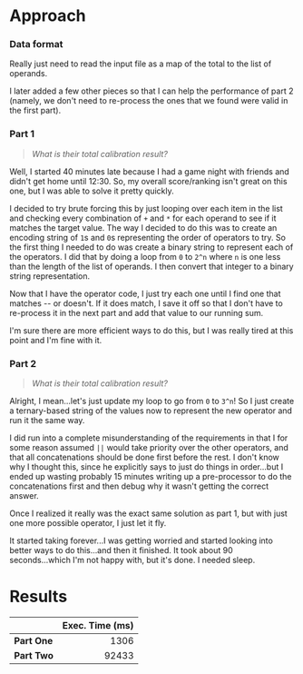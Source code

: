 # Approach
### Data format

Really just need to read the input file as a map of the total to the list of operands.

I later added a few other pieces so that I can help the performance of part 2 (namely, we don't need to re-process
the ones that we found were valid in the first part).

### Part 1
> _What is their total calibration result?_

Well, I started 40 minutes late because I had a game night with friends and didn't get home until 12:30. So, my overall
score/ranking isn't great on this one, but I was able to solve it pretty quickly.

I decided to try brute forcing this by just looping over each item in the list and checking every combination of `+` and `*`
for each operand to see if it matches the target value. The way I decided to do this was to create an encoding string of
`1`s and `0`s representing the order of operators to try. So the first thing I needed to do was create a binary string
to represent each of the operators. I did that by doing a loop from `0` to `2^n` where `n` is one less than the length of the list of
operands. I then convert that integer to a binary string representation.

Now that I have the operator code, I just try each one until I find one that matches -- or doesn't. If it does match,
I save it off so that I don't have to re-process it in the next part and add that value to our running sum.

I'm sure there are more efficient ways to do this, but I was really tired at this point and I'm fine with it.

### Part 2
> _What is their total calibration result?_

Alright, I mean...let's just update my loop to go from `0` to `3^n`! So I just create a ternary-based string of the values
now to represent the new operator and run it the same way.

I did run into a complete misunderstanding of the requirements in that I for some reason assumed `||` would take priority
over the other operators, and that all concatenations should be done first before the rest. I don't know why I thought this,
since he explicitly says to just do things in order...but I ended up wasting probably 15 minutes writing up a pre-processor
to do the concatenations first and then debug why it wasn't getting the correct answer.

Once I realized it really was the exact same solution as part 1, but with just one more possible operator, I just let it fly.

It started taking forever...I was getting worried and started looking into better ways to do this...and then it finished.
It took about 90 seconds...which I'm not happy with, but it's done. I needed sleep.

# Results

|              | Exec. Time (ms) |
|--------------|----------------:|
| **Part One** |            1306 |
| **Part Two** |           92433 |
